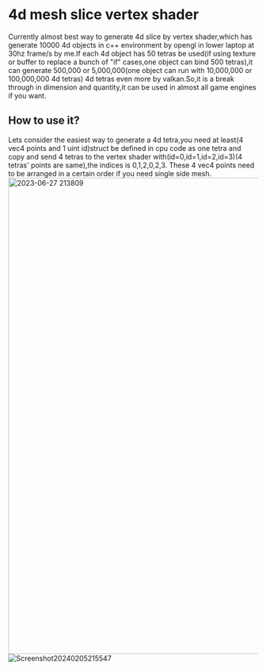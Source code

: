 # 4d mesh slice vertex shader
Currently almost best way to generate 4d slice by vertex shader,which has generate 10000 4d objects in c++ environment by opengl in lower laptop at 30hz frame/s by me.If each 4d object has 50 tetras be used(if using texture or buffer to replace a bunch of "if" cases,one object can bind 500 tetras),it can generate 500,000 or  5,000,000(one object can run with 10,000,000 or 100,000,000 4d tetras) 4d tetras even more by valkan.So,it is a break through in dimension and quantity,it can be used in almost all game engines if you want.
## How to use it?
Lets consider the easiest way to generate a 4d tetra,you need at least(4 vec4 points and 1 uint id)struct be defined in cpu code as one tetra and copy and send 
4 tetras to the vertex shader with(id=0,id=1,id=2,id=3)(4 tetras' points are same),the indices is 0,1,2,0,2,3.
These 4 vec4 points need to be arranged in a certain order if you need single side mesh.
<img width="960" alt="2023-06-27 213809" src="https://github.com/blackholes12/Fast_4D_Mesh_Slice_Shader/assets/104487053/1770a232-c953-4821-97aa-732ad066ece1">
![Screenshot20240205215547](https://github.com/blackholes12/Fast_4D_Mesh_Slice_Shader/assets/104487053/2183ecbd-94b1-4319-851e-00fb25ec986b)
